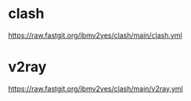 # clash
https://raw.fastgit.org/ibmv2yes/clash/main/clash.yml
# v2ray
https://raw.fastgit.org/ibmv2yes/clash/main/v2ray.yml
